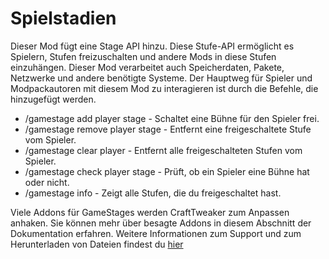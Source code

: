 # Spielstadien

Dieser Mod fügt eine Stage API hinzu. Diese Stufe-API ermöglicht es Spielern, Stufen freizuschalten und andere Mods in diese Stufen einzuhängen. Dieser Mod verarbeitet auch Speicherdaten, Pakete, Netzwerke und andere benötigte Systeme. Der Hauptweg für Spieler und Modpackautoren mit diesem Mod zu interagieren ist durch die Befehle, die hinzugefügt werden.

- /gamestage add player stage - Schaltet eine Bühne für den Spieler frei.
- /gamestage remove player stage - Entfernt eine freigeschaltete Stufe vom Spieler.
- /gamestage clear player - Entfernt alle freigeschalteten Stufen vom Spieler.
- /gamestage check player stage - Prüft, ob ein Spieler eine Bühne hat oder nicht. 
- /gamestage info - Zeigt alle Stufen, die du freigeschaltet hast. 

Viele Addons für GameStages werden CraftTweaker zum Anpassen anhaken. Sie können mehr über besagte Addons in diesem Abschnitt der Dokumentation erfahren. Weitere Informationen zum Support und zum Herunterladen von Dateien findest du [hier](https://minecraft.curseforge.com/projects/game-stages)